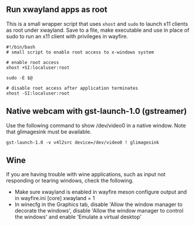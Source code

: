 ## Run xwayland apps as root

This is a small wrapper script that uses `xhost` and `sudo` to launch x11 clients as root under xwayland. Save to a file, make executable and use in place of sudo to run an x11 client with privileges in wayfire.

```
#!/bin/bash
# small script to enable root access to x-windows system

# enable root access
xhost +SI:localuser:root

sudo -E $@

# disable root access after application terminates
xhost -SI:localuser:root
```

## Native webcam with gst-launch-1.0 (gstreamer)
Use the following command to show /dev/video0 in a native window. Note that glimagesink must be available.
```
gst-launch-1.0 -v v4l2src device=/dev/video0 ! glimagesink
```

## Wine
If you are having trouble with wine applications, such as input not responding or tearing windows, check the following.
- Make sure xwayland is enabled in wayfire meson configure output and in wayfire.ini [core] xwayland = 1
- In winecfg in the Graphics tab, disable 'Allow the window manager to decorate the windows', disable 'Allow the window manager to control the windows' and enable 'Emulate a virtual desktop'